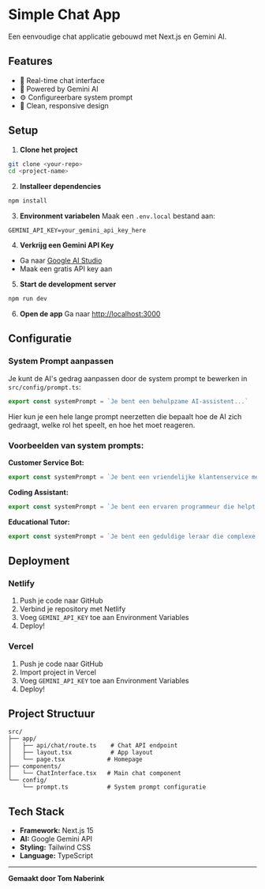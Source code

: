 # Simple Chat App

Een eenvoudige chat applicatie gebouwd met Next.js en Gemini AI.

## Features

- 💬 Real-time chat interface
- 🤖 Powered by Gemini AI
- ⚙️ Configureerbare system prompt
- 🎨 Clean, responsive design

## Setup

1. **Clone het project**
```bash
git clone <your-repo>
cd <project-name>
```

2. **Installeer dependencies**
```bash
npm install
```

3. **Environment variabelen**
Maak een `.env.local` bestand aan:
```env
GEMINI_API_KEY=your_gemini_api_key_here
```

4. **Verkrijg een Gemini API Key**
- Ga naar [Google AI Studio](https://makersuite.google.com/app/apikey)
- Maak een gratis API key aan

5. **Start de development server**
```bash
npm run dev
```

6. **Open de app**
Ga naar [http://localhost:3000](http://localhost:3000)

## Configuratie

### System Prompt aanpassen

Je kunt de AI's gedrag aanpassen door de system prompt te bewerken in `src/config/prompt.ts`:

```typescript
export const systemPrompt = `Je bent een behulpzame AI-assistent...`
```

Hier kun je een hele lange prompt neerzetten die bepaalt hoe de AI zich gedraagt, welke rol het speelt, en hoe het moet reageren.

### Voorbeelden van system prompts:

**Customer Service Bot:**
```typescript
export const systemPrompt = `Je bent een vriendelijke klantenservice medewerker voor een online winkel. Je helpt klanten met vragen over producten, bestellingen, retouren en algemene ondersteuning. Wees altijd beleefd, geduldig en probeer praktische oplossingen te bieden.`
```

**Coding Assistant:**
```typescript
export const systemPrompt = `Je bent een ervaren programmeur die helpt met code vragen. Je geeft duidelijke uitleg, voorbeelden en best practices. Je kunt helpen met debugging, code review en het leren van nieuwe technologieën.`
```

**Educational Tutor:**
```typescript
export const systemPrompt = `Je bent een geduldige leraar die complexe onderwerpen op een begrijpelijke manier uitlegt. Gebruik voorbeelden, analogieën en stap-voor-stap uitleg. Moedig vragen aan en controleer of de student het begrijpt.`
```

## Deployment

### Netlify
1. Push je code naar GitHub
2. Verbind je repository met Netlify
3. Voeg `GEMINI_API_KEY` toe aan Environment Variables
4. Deploy!

### Vercel
1. Push je code naar GitHub
2. Import project in Vercel
3. Voeg `GEMINI_API_KEY` toe aan Environment Variables
4. Deploy!

## Project Structuur

```
src/
├── app/
│   ├── api/chat/route.ts    # Chat API endpoint
│   ├── layout.tsx           # App layout
│   └── page.tsx            # Homepage
├── components/
│   └── ChatInterface.tsx   # Main chat component
└── config/
    └── prompt.ts           # System prompt configuratie
```

## Tech Stack

- **Framework:** Next.js 15
- **AI:** Google Gemini API
- **Styling:** Tailwind CSS
- **Language:** TypeScript

---

**Gemaakt door Tom Naberink**